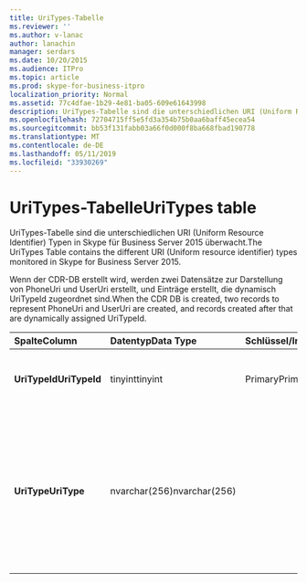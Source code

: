 ```yaml
---
title: UriTypes-Tabelle
ms.reviewer: ''
ms.author: v-lanac
author: lanachin
manager: serdars
ms.date: 10/20/2015
ms.audience: ITPro
ms.topic: article
ms.prod: skype-for-business-itpro
localization_priority: Normal
ms.assetid: 77c4dfae-1b29-4e81-ba05-609e61643998
description: UriTypes-Tabelle sind die unterschiedlichen URI (Uniform Resource Identifier) Typen in Skype für Business Server 2015 überwacht.
ms.openlocfilehash: 72704715ff5e5fd3a354b75b0aa6baff45ecea54
ms.sourcegitcommit: bb53f131fabb03a66f0d000f8ba668fbad190778
ms.translationtype: MT
ms.contentlocale: de-DE
ms.lasthandoff: 05/11/2019
ms.locfileid: "33930269"
---
```

# <a name="uritypes-table"></a><span data-ttu-id="88bca-103">UriTypes-Tabelle</span><span class="sxs-lookup"><span data-stu-id="88bca-103">UriTypes table</span></span>
 
<span data-ttu-id="88bca-104">UriTypes-Tabelle sind die unterschiedlichen URI (Uniform Resource Identifier) Typen in Skype für Business Server 2015 überwacht.</span><span class="sxs-lookup"><span data-stu-id="88bca-104">The UriTypes Table contains the different URI (Uniform resource identifier) types monitored in Skype for Business Server 2015.</span></span>

<span data-ttu-id="88bca-105">Wenn der CDR-DB erstellt wird, werden zwei Datensätze zur Darstellung von PhoneUri und UserUri erstellt, und Einträge erstellt, die dynamisch UriTypeId zugeordnet sind.</span><span class="sxs-lookup"><span data-stu-id="88bca-105">When the CDR DB is created, two records to represent PhoneUri and UserUri are created, and records created after that are dynamically assigned UriTypeId.</span></span> 
  
|<span data-ttu-id="88bca-106">**Spalte**</span><span class="sxs-lookup"><span data-stu-id="88bca-106">**Column**</span></span>|<span data-ttu-id="88bca-107">**Datentyp**</span><span class="sxs-lookup"><span data-stu-id="88bca-107">**Data Type**</span></span>|<span data-ttu-id="88bca-108">**Schlüssel/Index**</span><span class="sxs-lookup"><span data-stu-id="88bca-108">**Key/Index**</span></span>|<span data-ttu-id="88bca-109">**Details**</span><span class="sxs-lookup"><span data-stu-id="88bca-109">**Details**</span></span>|
|:-----|:-----|:-----|:-----|
|<span data-ttu-id="88bca-110">**UriTypeId**</span><span class="sxs-lookup"><span data-stu-id="88bca-110">**UriTypeId**</span></span> <br/> |<span data-ttu-id="88bca-111">tinyint</span><span class="sxs-lookup"><span data-stu-id="88bca-111">tinyint</span></span>  <br/> |<span data-ttu-id="88bca-112">Primary</span><span class="sxs-lookup"><span data-stu-id="88bca-112">Primary</span></span>  <br/> |<span data-ttu-id="88bca-113">Eindeutiger Bezeichner, einem URI-Typ zugewiesen sind.</span><span class="sxs-lookup"><span data-stu-id="88bca-113">Unique identifier assigned to a URI type.</span></span>  <br/> <span data-ttu-id="88bca-114">Mögliche Werte - zwischen 0 und 255</span><span class="sxs-lookup"><span data-stu-id="88bca-114">Possible values - 0 to 255</span></span> |
|<span data-ttu-id="88bca-115">**UriType**</span><span class="sxs-lookup"><span data-stu-id="88bca-115">**UriType**</span></span> <br/> |<span data-ttu-id="88bca-116">nvarchar(256)</span><span class="sxs-lookup"><span data-stu-id="88bca-116">nvarchar(256)</span></span>  <br/> || <span data-ttu-id="88bca-117">Eine Beschreibung der verschiedenen URI.</span><span class="sxs-lookup"><span data-stu-id="88bca-117">Descriptions of the different URI types.</span></span> <span data-ttu-id="88bca-118">Die folgenden Werte sind zugeordnete:</span><span class="sxs-lookup"><span data-stu-id="88bca-118">The following values are pre-assigned:</span></span> <br/>  <span data-ttu-id="88bca-119">1 – Telefon-Uri</span><span class="sxs-lookup"><span data-stu-id="88bca-119">1 - Phone Uri</span></span> <br/>  <span data-ttu-id="88bca-120">0 - Benutzer-Uri</span><span class="sxs-lookup"><span data-stu-id="88bca-120">0 - User Uri</span></span> <br/> <br/>  <span data-ttu-id="88bca-121">Andere mögliche Typen sind:</span><span class="sxs-lookup"><span data-stu-id="88bca-121">Other possible types include:</span></span> <br/><span data-ttu-id="88bca-122">conf:applicationsharing</span><span class="sxs-lookup"><span data-stu-id="88bca-122">conf:applicationsharing</span></span> <br/> <span data-ttu-id="88bca-123">conf:audio-video</span><span class="sxs-lookup"><span data-stu-id="88bca-123">conf:audio-video</span></span><br/> <span data-ttu-id="88bca-124">conf:Chat</span><span class="sxs-lookup"><span data-stu-id="88bca-124">conf:chat</span></span><br/>    <span data-ttu-id="88bca-125">conf:focus</span><span class="sxs-lookup"><span data-stu-id="88bca-125">conf:focus</span></span><br/>   <span data-ttu-id="88bca-126">MRAS</span><span class="sxs-lookup"><span data-stu-id="88bca-126">mras</span></span><br/>
